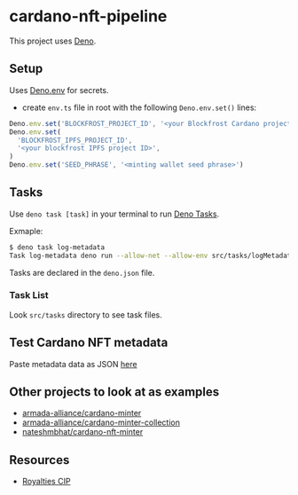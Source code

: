 # cardano-nft-pipeline

This project uses [Deno](https://deno.land/).

## Setup

Uses [Deno.env](https://deno.land/manual@v1.28.0/basics/env_variables#built-in-denoenv) for secrets.

- create `env.ts` file in root with the following `Deno.env.set()` lines:

```typescript
Deno.env.set('BLOCKFROST_PROJECT_ID', '<your Blockfrost Cardano project ID>')
Deno.env.set(
  'BLOCKFROST_IPFS_PROJECT_ID',
  '<your blockfrost IPFS project ID>',
)
Deno.env.set('SEED_PHRASE', '<minting wallet seed phrase>')
```

## Tasks

Use `deno task [task]` in your terminal to run [Deno Tasks](https://deno.land/manual@v1.28.3/tools/task_runnerk).

Exmaple:

```bash
$ deno task log-metadata
Task log-metadata deno run --allow-net --allow-env src/tasks/logMetadata.task.ts
```

Tasks are declared in the `deno.json` file.

### Task List

Look `src/tasks` directory to see task files.

## Test Cardano NFT metadata

Paste metadata data as JSON [here](https://pool.pm/test/metadata)

## Other projects to look at as examples

- [armada-alliance/cardano-minter](https://github.com/armada-alliance/cardano-minter)
- [armada-alliance/cardano-minter-collection](https://github.com/armada-alliance/cardano-minter-collection)
- [nateshmbhat/cardano-nft-minter](https://github.com/nateshmbhat/cardano-nft-minter)

## Resources

- [Royalties CIP](https://cips.cardano.org/cips/cip27/#simplesummary)
